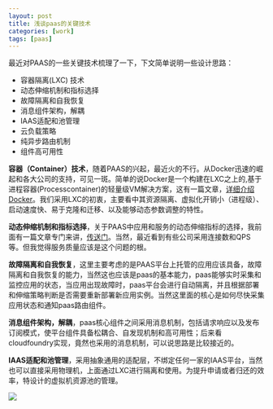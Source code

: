 ```yaml
---
layout: post
title: 浅谈paas的关键技术
categories: [work]
tags: [paas]
---
```


最近对PAAS的一些关键技术梳理了一下，下文简单说明一些设计思路：

- 容器隔离(LXC) 技术
- 动态伸缩机制和指标选择
- 故障隔离和自我恢复
- 消息组件架构，解耦
- IAAS适配和池管理
- 云负载策略
- 纯异步路由机制
- 组件高可用性

**容器（Container）技术**，随着PAAS的兴起，最近火的不行。从Docker迅速的崛起和各大公司的支持，可见一斑。简单的说Docker是一个构建在LXC之上的,基于进程容器(Processcontainer)的轻量级VM解决方案，这有一篇文章，[详细介绍Docker](http://blog.csdn.net/colorant/article/details/20608157)。我们采用LXC的初衷，主要看中其资源隔离、虚拟化开销小（进程级）、启动速度快、易于克隆和迁移、以及能够动态参数调整的特性。

**动态伸缩机制和指标选择**，关于PAAS中应用和服务的动态伸缩指标的选择，我前面有一篇文章专门来讲，[传送门](http://zhengxiu.name/2013/12/autoextend-policy/)。当然，最近看到有些公司采用连接数和QPS等。但我觉得服务质量应该是这个问题的根。

**故障隔离和自我恢复**，这里主要考虑的是PAAS平台上托管的应用应该具备，故障隔离和自我恢复的能力，当然这也应该是paas的基本能力，paas能够实时采集和监控应用的状态，当应用出现故障时，paas平台会进行自动隔离，并且根据部署和伸缩策略判断是否需要重新部署新应用实例。当然这里面的核心是如何尽快采集应用状态和通知paas路由组件。

**消息组件架构，解耦**，paas核心组件之间采用消息机制，包括请求响应以及发布订阅模式，使平台组件具备松耦合、自发现机制和高可用性；后来看cloudfoundry实现，竟然也采用的消息机制，可以说思路是比较接近的。

**IAAS适配和池管理**，采用抽象通用的适配层，不绑定任何一家的IAAS平台，当然也可以直接采用物理机，上面通过LXC进行隔离和使用。为提升申请或者归还的效率，特设计的虚拟机资源池的管理。

![](http://mattma2009.qiniudn.com/20140320paas/container2.jpg)